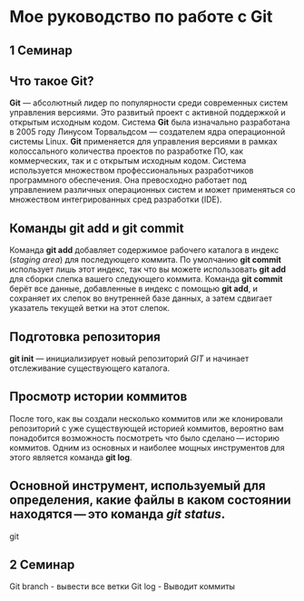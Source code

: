 # Мое руководство по работе с Git
## 1 Семинар
## Что такое Git?
**Git** — абсолютный лидер по популярности среди современных систем управления версиями. Это развитый проект с активной поддержкой и открытым исходным кодом. Система **Git** была изначально разработана в 2005 году Линусом Торвальдсом — создателем ядра операционной системы Linux. **Git** применяется для управления версиями в рамках колоссального количества проектов по разработке ПО, как коммерческих, так и с открытым исходным кодом. Система используется множеством профессиональных разработчиков программного обеспечения. Она превосходно работает под управлением различных операционных систем и может применяться со множеством интегрированных сред разработки (IDE).
## Команды **git add** и **git commit**
Команда **git add** добавляет содержимое рабочего каталога в индекс (*staging area*) для последующего коммита. По умолчанию **git commit** использует лишь этот индекс, так что вы можете использовать **git add** для сборки слепка вашего следующего коммита.
Команда **git commit** берёт все данные, добавленные в индекс с помощью **git add**, и сохраняет их слепок во внутренней базе данных, а затем сдвигает указатель текущей ветки на этот слепок.
## Подготовка репозитория
**git init** — инициализирует новый репозиторий *GIT* и начинает отслеживание существующего каталога.
## Просмотр истории коммитов
После того, как вы создали несколько коммитов или же клонировали репозиторий с уже существующей историей коммитов, вероятно вам понадобится возможность посмотреть что было сделано — историю коммитов. Одним из основных и наиболее мощных инструментов для этого является команда **git log**.
## Основной инструмент, используемый для определения, какие файлы в каком состоянии находятся — это команда *git status*.
git
 
## 2 Семинар
Git branch - вывести все ветки
Git log - Выводит коммиты